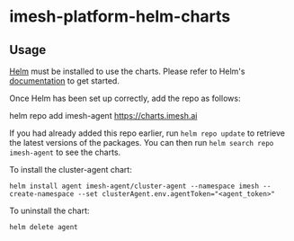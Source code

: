 # imesh-platform-helm-charts

## Usage

[Helm](https://helm.sh) must be installed to use the charts.  Please refer to
Helm's [documentation](https://helm.sh/docs) to get started.

Once Helm has been set up correctly, add the repo as follows:

  helm repo add imesh-agent https://charts.imesh.ai

If you had already added this repo earlier, run `helm repo update` to retrieve
the latest versions of the packages.  You can then run `helm search repo
imesh-agent` to see the charts.

To install the cluster-agent chart:

    helm install agent imesh-agent/cluster-agent --namespace imesh --create-namespace --set clusterAgent.env.agentToken="<agent_token>"

To uninstall the chart:

    helm delete agent
